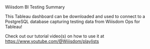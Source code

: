 Wiiisdom BI Testing Summary

This Tableau dashboard can be downloaded and used to connect to a PostgreSQL database capturing testing data from Wiiisdom Ops for Tableau!

Check out our tutorial video(s) on how to use it at https://www.youtube.com/@Wiiisdom/playlists
